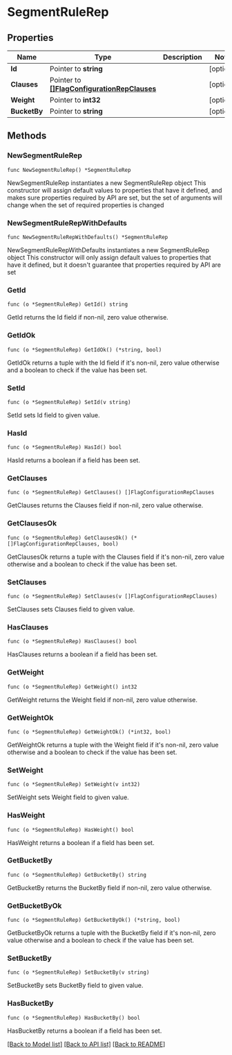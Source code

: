# SegmentRuleRep

## Properties

Name | Type | Description | Notes
------------ | ------------- | ------------- | -------------
**Id** | Pointer to **string** |  | [optional] 
**Clauses** | Pointer to [**[]FlagConfigurationRepClauses**](FlagConfigurationRepClauses.md) |  | [optional] 
**Weight** | Pointer to **int32** |  | [optional] 
**BucketBy** | Pointer to **string** |  | [optional] 

## Methods

### NewSegmentRuleRep

`func NewSegmentRuleRep() *SegmentRuleRep`

NewSegmentRuleRep instantiates a new SegmentRuleRep object
This constructor will assign default values to properties that have it defined,
and makes sure properties required by API are set, but the set of arguments
will change when the set of required properties is changed

### NewSegmentRuleRepWithDefaults

`func NewSegmentRuleRepWithDefaults() *SegmentRuleRep`

NewSegmentRuleRepWithDefaults instantiates a new SegmentRuleRep object
This constructor will only assign default values to properties that have it defined,
but it doesn't guarantee that properties required by API are set

### GetId

`func (o *SegmentRuleRep) GetId() string`

GetId returns the Id field if non-nil, zero value otherwise.

### GetIdOk

`func (o *SegmentRuleRep) GetIdOk() (*string, bool)`

GetIdOk returns a tuple with the Id field if it's non-nil, zero value otherwise
and a boolean to check if the value has been set.

### SetId

`func (o *SegmentRuleRep) SetId(v string)`

SetId sets Id field to given value.

### HasId

`func (o *SegmentRuleRep) HasId() bool`

HasId returns a boolean if a field has been set.

### GetClauses

`func (o *SegmentRuleRep) GetClauses() []FlagConfigurationRepClauses`

GetClauses returns the Clauses field if non-nil, zero value otherwise.

### GetClausesOk

`func (o *SegmentRuleRep) GetClausesOk() (*[]FlagConfigurationRepClauses, bool)`

GetClausesOk returns a tuple with the Clauses field if it's non-nil, zero value otherwise
and a boolean to check if the value has been set.

### SetClauses

`func (o *SegmentRuleRep) SetClauses(v []FlagConfigurationRepClauses)`

SetClauses sets Clauses field to given value.

### HasClauses

`func (o *SegmentRuleRep) HasClauses() bool`

HasClauses returns a boolean if a field has been set.

### GetWeight

`func (o *SegmentRuleRep) GetWeight() int32`

GetWeight returns the Weight field if non-nil, zero value otherwise.

### GetWeightOk

`func (o *SegmentRuleRep) GetWeightOk() (*int32, bool)`

GetWeightOk returns a tuple with the Weight field if it's non-nil, zero value otherwise
and a boolean to check if the value has been set.

### SetWeight

`func (o *SegmentRuleRep) SetWeight(v int32)`

SetWeight sets Weight field to given value.

### HasWeight

`func (o *SegmentRuleRep) HasWeight() bool`

HasWeight returns a boolean if a field has been set.

### GetBucketBy

`func (o *SegmentRuleRep) GetBucketBy() string`

GetBucketBy returns the BucketBy field if non-nil, zero value otherwise.

### GetBucketByOk

`func (o *SegmentRuleRep) GetBucketByOk() (*string, bool)`

GetBucketByOk returns a tuple with the BucketBy field if it's non-nil, zero value otherwise
and a boolean to check if the value has been set.

### SetBucketBy

`func (o *SegmentRuleRep) SetBucketBy(v string)`

SetBucketBy sets BucketBy field to given value.

### HasBucketBy

`func (o *SegmentRuleRep) HasBucketBy() bool`

HasBucketBy returns a boolean if a field has been set.


[[Back to Model list]](../README.md#documentation-for-models) [[Back to API list]](../README.md#documentation-for-api-endpoints) [[Back to README]](../README.md)


